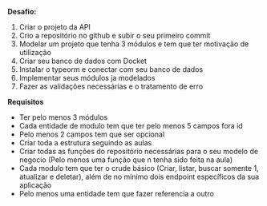 **Desafio:**

1. Criar o projeto da API
2. Crio a repositório no github e subir o seu primeiro commit
3. Modelar um projeto que tenha 3 módulos e tem que ter motivação de utilização
4. Criar seu banco de dados com Docket
5. Instalar o typeorm e conectar com seu banco de dados
6. Implementar seus módulos ja modelados
7. Fazer as validações necessárias e o tratamento de erro

**Requisitos**

- Ter pelo menos 3 módulos
- Cada entidade de modulo tem que ter pelo menos 5 campos fora id
- Pelo menos 2 campos tem que ser opcional
- Criar toda a estrutura seguindo as aulas
- Criar todas as funções do repositório necessárias para o seu modelo de negocio (Pelo menos uma função que n tenha sido feita na aula)
- Cada modulo tem que ter o crude básico (Criar, listar, buscar somente 1, atualizar e deletar), além de no mínimo dois endpoint específicos da sua aplicação
- Pelo menos uma entidade tem que fazer referencia a outro


